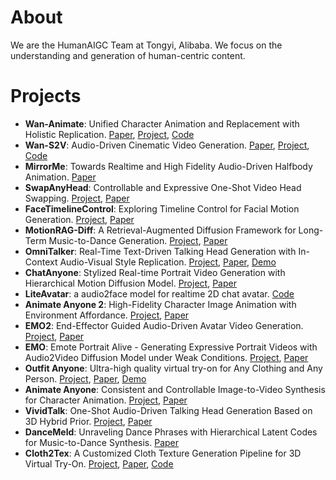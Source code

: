 # About
We are the HumanAIGC Team at Tongyi, Alibaba. We focus on the understanding and generation of human-centric content.

# Projects 
- **Wan-Animate**: Unified Character Animation and Replacement with Holistic Replication. [Paper](https://arxiv.org/abs/2509.14055), [Project](https://humanaigc.github.io/wan-animate/), [Code](https://github.com/Wan-Video/Wan2.2)
- **Wan-S2V**: Audio-Driven Cinematic Video Generation. [Paper](https://arxiv.org/abs/2508.18621), [Project](https://humanaigc.github.io/wan-s2v-webpage/), [Code](https://github.com/Wan-Video/Wan2.2)
- **MirrorMe**: Towards Realtime and High Fidelity Audio-Driven Halfbody Animation. [Paper](https://arxiv.org/abs/2506.22065)
- **SwapAnyHead**: Controllable and Expressive One-Shot Video Head Swapping. [Project](https://humanaigc.github.io/SwapAnyHead/), [Paper](https://arxiv.org/abs/2506.16852)
- **FaceTimelineControl**: Exploring Timeline Control for Facial Motion Generation. [Project](https://humanaigc.github.io/facial-motion-timeline-control/), [Paper](https://arxiv.org/abs/2505.20861)
- **MotionRAG-Diff**: A Retrieval-Augmented Diffusion Framework for Long-Term Music-to-Dance Generation. [Project](https://humanaigc.github.io/MotionRAG-Diff/), [Paper](https://arxiv.org/abs/2506.02661)
- **OmniTalker**: Real-Time Text-Driven Talking Head Generation with In-Context Audio-Visual Style Replication. [Project](https://humanaigc.github.io/omnitalker/), [Paper](https://arxiv.org/abs/2504.02433v2), [Demo](https://huggingface.co/spaces/Mrwrichard/OmniTalker)
- **ChatAnyone**: Stylized Real-time Portrait Video Generation with Hierarchical Motion Diffusion Model. [Project](https://humanaigc.github.io/chat-anyone/), [Paper](https://arxiv.org/abs/2503.21144)
- **LiteAvatar**: a audio2face model for realtime 2D chat avatar. [Code](https://github.com/HumanAIGC/lite-avatar)
- **Animate Anyone 2**: High-Fidelity Character Image Animation with Environment Affordance. [Project](https://humanaigc.github.io/animate-anyone-2/), [Paper](https://arxiv.org/pdf/2502.06145)
- **EMO2**: End-Effector Guided Audio-Driven Avatar Video Generation. [Project](https://humanaigc.github.io/emote-portrait-alive-2/), [Paper](https://arxiv.org/abs/2501.10687)
- **EMO**: Emote Portrait Alive - Generating Expressive Portrait Videos with Audio2Video Diffusion Model under Weak Conditions. [Project](https://humanaigc.github.io/emote-portrait-alive/), [Paper](https://arxiv.org/abs/2402.17485)
- **Outfit Anyone**: Ultra-high quality virtual try-on for Any Clothing and Any Person. [Project](https://humanaigc.github.io/outfit-anyone/), [Paper](https://arxiv.org/pdf/2407.16224), [Demo](https://humanaigc.github.io/outfit-anyone/)
- **Animate Anyone**: Consistent and Controllable Image-to-Video Synthesis for Character Animation. [Project](https://humanaigc.github.io/animate-anyone/), [Paper](https://arxiv.org/pdf/2311.17117)
- **VividTalk**: One-Shot Audio-Driven Talking Head Generation Based on 3D Hybrid Prior. [Project](https://humanaigc.github.io/vivid-talk/), [Paper](https://arxiv.org/pdf/2312.01841)
- **DanceMeld**: Unraveling Dance Phrases with Hierarchical Latent Codes for Music-to-Dance Synthesis. [Paper](https://arxiv.org/abs/2401.10242)
- **Cloth2Tex**: A Customized Cloth Texture Generation Pipeline for 3D Virtual Try-On. [Project](https://tomguluson92.github.io/projects/cloth2tex/), [Paper](https://arxiv.org/abs/2308.04288), [Code](https://github.com/HumanAIGC/Cloth2Tex)
